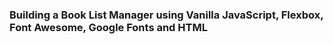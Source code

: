 ### Building a Book List Manager using Vanilla JavaScript, Flexbox, Font Awesome, Google Fonts  and HTML
